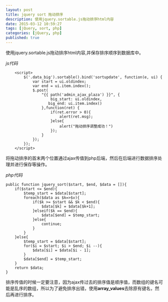 ```yaml
---
layout: post
title: jquery sort 拖动排序
description: 使用jquery.sortable.js拖动排序html内容
date: 2015-03-12 10:59:27
tags: [jQuery, sort, php]
categories: [jQuery, php]
published: true
---
```


使用jquery.sortable.js拖动排序html内容,并保存排序顺序到数据库中。

*js代码*

```
    <script>
        $('.data_big').sortable().bind('sortupdate', function(e, ui) {
            var start = ui.oldindex;
            var end = ui.item.index();
            $.post(
                "{{ path('admin_ajax_plaza') }}", {
                    big_start: ui.oldindex,
                   big_end: ui.item.index()
                },function(ret) {
                    if(ret.error > 0){
                        alert(ret.msg);
                    }else{
                        alert("拖动排序调整成功！")
                    });
                }
            });
        });
    </script>
```

将拖动排序的首末两个位置通过ajax传值到php后端，然后在后端进行数据排序处理并进行保存等操作。


*php代码*

```
public function jquery_sort($start, $end, $data = []){
    if($start <= $end){
        $temp_start = $data[$start];
        foreach($data as $k=>$v){
            if($k >= $start && $k < $end){
                $data[$k] = $data[$k+1];
            }elseif($k == $end){
                $data[$end] = $temp_start;
            }else{
                continue;
            }
        }
    }else{
        $temp_start = $data[$start];
        for($i = $start; $i > $end; $i --){
            $data[$i] = $data[$i - 1];
        }
        $data[$end] = $temp_start;
    }
    return $data;
}
```

排序传值的时候一定要注意，因为ajax传过去的排序值是顺序值，而数组的键名可能是乱序的数组，所以为了避免排序出错，使用**array_values**去除原有键名，然后再进行排序。
